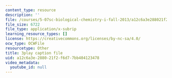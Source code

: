 ```yaml
---
content_type: resource
description: ''
file: /courses/5-07sc-biological-chemistry-i-fall-2013/a12c6a3e288021f2f6d77bb404123478_ZS5vxMILXPg.srt
file_size: 6722
file_type: application/x-subrip
learning_resource_types: []
license: https://creativecommons.org/licenses/by-nc-sa/4.0/
ocw_type: OCWFile
resourcetype: Other
title: 3play caption file
uid: a12c6a3e-2880-21f2-f6d7-7bb404123478
video_metadata:
  youtube_id: null
---
```

